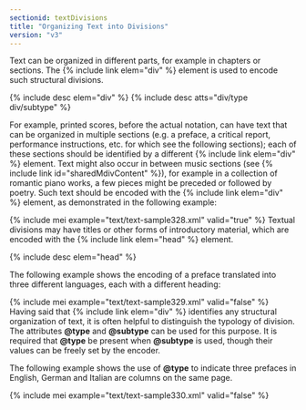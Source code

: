 ```yaml
---
sectionid: textDivisions
title: "Organizing Text into Divisions"
version: "v3"
---
```


Text can be organized in different parts, for example in chapters or sections. The
{% include link elem="div" %} element is used to encode such structural divisions.



{% include desc elem="div" %}
{% include desc atts="div/type div/subtype" %}




For example, printed scores, before the actual notation, can have text that can be
organized
in multiple sections (e.g. a preface, a critical report, performance instructions,
etc. for
which see the following sections); each of these sections should be identified by
a different
{% include link elem="div" %} element. Text might also occur in between music sections (see {% include link id="sharedMdivContent" %}), for example in a collection of romantic piano works, a few
pieces might be preceded or followed by poetry. Such text should be encoded with the
{% include link elem="div" %} element, as demonstrated in the following example:

{% include mei example="text/text-sample328.xml" valid="true" %}
Textual divisions may have titles or other forms of introductory material, which are
encoded
with the {% include link elem="head" %} element.



{% include desc elem="head" %}




The following example shows the encoding of a preface translated into three different
languages, each with a different heading:

{% include mei example="text/text-sample329.xml" valid="false" %}
Having said that {% include link elem="div" %} identifies any structural organization of text, it
is often helpful to distinguish the typology of division. The attributes **@type** and
**@subtype** can be used for this purpose. It is required that **@type** be
present when **@subtype** is used, though their values can be freely set by the
encoder.

The following example shows the use of **@type** to indicate three prefaces in English,
German and Italian are columns on the same page.

{% include mei example="text/text-sample330.xml" valid="false" %}
